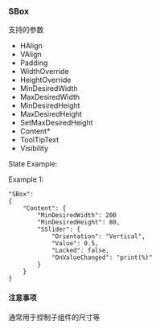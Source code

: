 ### SBox
支持的参数

* HAlign
* VAlign
* Padding
* WidthOverride
* HeightOverride
* MinDesiredWidth
* MaxDesiredWidth
* MinDesiredHeight
* MaxDesiredHeight
* SetMaxDesiredHeight
* Content*
* ToolTipText
* Visibility

Slate Example:

Example 1:

    "SBox":
	{
        "Content": {
			"MinDesiredWidth": 200
            "MinDesiredHeight": 80,
            "SSlider": {
                "Orientation": "Vertical",
                "Value": 0.5,
                "Locked": false,
                "OnValueChanged": "print(%)"
            }
        }
    }


#### 注意事项
通常用于控制子组件的尺寸等

    


